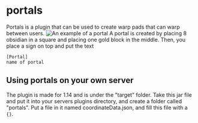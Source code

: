 # portals
Portals is a plugin that can be used to create warp pads that can warp between users.
![An example of a portal](https://i.imgur.com/2YoKSNP.png)
A portal is created by placing 8 obsidian in a square and placing one gold block in the middle. Then, you place a sign on top and put the text
```
[Portal]
name of portal
```
## Using portals on your own server
The plugin is made for 1.14 and is under the "target" folder. Take this jar file and put it into your servers plugins directory, and create a folder called "portals". Put a file in it named coordinateData.json, and fill this file with a `{}`.
